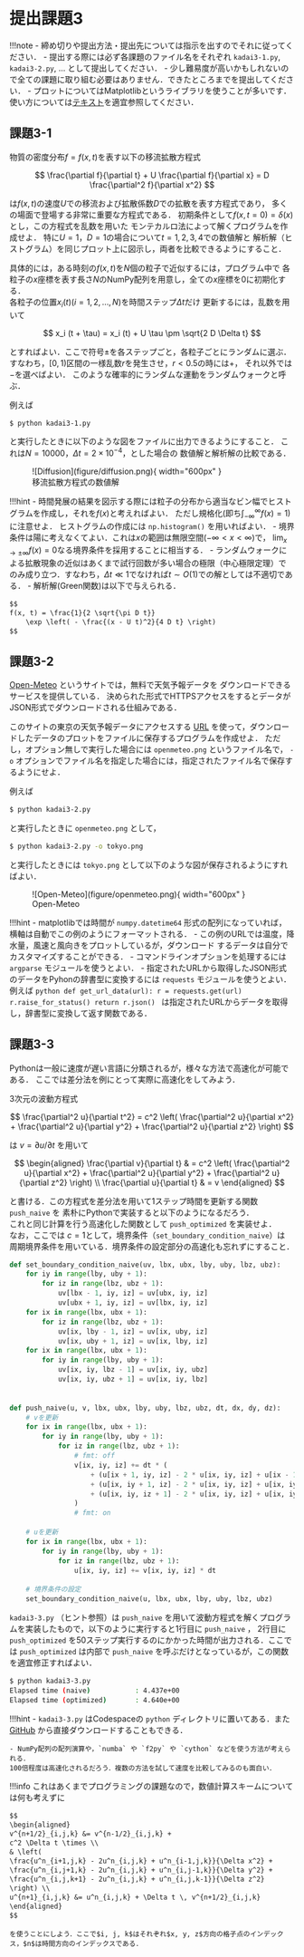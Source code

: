 # 提出課題3

!!!note
    - 締め切りや提出方法・提出先については指示を出すのでそれに従ってください．
    - 提出する際には必ず各課題のファイル名をそれぞれ `kadai3-1.py`, `kadai3-2.py`, ... として提出してください．
    - 少し難易度が高いかもしれないので全ての課題に取り組む必要はありません．できたところまでを提出してください．
    - プロットについてはMatplotlibというライブラリを使うことが多いです．
    使い方については[テキスト](https://utokyo-ipp.github.io/)を適宜参照してください．


## 課題3-1
物質の密度分布$f = f(x, t)$を表す以下の移流拡散方程式

$$
\frac{\partial f}{\partial t} +
U \frac{\partial f}{\partial x} =
D \frac{\partial^2 f}{\partial x^2}
$$

は$f(x, t)$の速度$U$での移流および拡散係数$D$での拡散を表す方程式であり，
多くの場面で登場する非常に重要な方程式である．
初期条件として$f(x, t=0) = \delta (x)$とし，この方程式を乱数を用いた
モンテカルロ法によって解くプログラムを作成せよ．
特に$U = 1$，$D = 1$の場合について$t = 1, 2, 3, 4$での数値解と
解析解（ヒストグラム）を同じプロット上に図示し，両者を比較できるようにすること．  

具体的には，ある時刻の$f(x, t)$を$N$個の粒子で近似するには，プログラム中で
各粒子の$x$座標を表す長さ$N$のNumPy配列を用意し，全ての$x$座標を0に初期化する．  
各粒子の位置$x_i (t) (i=1, 2, \ldots, N)$を時間ステップ$\Delta t$だけ
更新するには，乱数を用いて

$$
x_i (t + \tau) = x_i (t) + U \tau \pm \sqrt{2 D \Delta t}
$$

とすればよい．ここで符号$\pm$を各ステップごと，各粒子ごとにランダムに選ぶ．
すなわち，$[0, 1)$区間の一様乱数$r$を発生させ，$r < 0.5$の時には$+$，
それ以外では$-$を選べばよい．
このような確率的にランダムな運動をランダムウォークと呼ぶ．

例えば
```bash
$ python kadai3-1.py
```
と実行したときに以下のような図をファイルに出力できるようにすること．
これは$N = 10000$，$\Delta t = 2 \times 10^{-4}$，とした場合の
数値解と解析解の比較である．

<figure markdown="span">
![Diffusion](figure/diffusion.png){ width="600px" }
<figcaption>移流拡散方程式の数値解</figcaption>
</figure>

!!!hint
    - 時間発展の結果を図示する際には粒子の分布から適当なビン幅でヒストグラムを作成し，それを$f(x)$と考えればよい．
    ただし規格化(即ち$\int_{-\infty}^{\infty} f(x) = 1$)に注意せよ．
    ヒストグラムの作成には `np.histogram()` を用いればよい．
    - 境界条件は陽に考えなくてよい．これは$x$の範囲は無限空間($-\infty < x < \infty$)で，
    $\lim_{x \rightarrow \pm \infty} f(x) = 0$なる境界条件を採用することに相当する．
    - ランダムウォークによる拡散現象の近似はあくまで試行回数が多い場合の極限（中心極限定理）で
    のみ成り立つ．すなわち，$\Delta t \ll 1$でなければ$t \sim O(1)$での解としては不適切である．
    - 解析解(Green関数)は以下で与えられる．

    $$
    f(x, t) = \frac{1}{2 \sqrt{\pi D t}}
        \exp \left( - \frac{(x - U t)^2}{4 D t} \right)
    $$


## 課題3-2
[Open-Meteo](https://open-meteo.com/en) というサイトでは，無料で天気予報データを
ダウンロードできるサービスを提供している．
決められた形式でHTTPSアクセスをするとデータがJSON形式でダウンロードされる仕組みである．

このサイトの東京の天気予報データにアクセスする
[URL](https://api.open-meteo.com/v1/forecast?latitude=35.6785&longitude=139.6823&hourly=temperature_2m,precipitation,windspeed_10m,winddirection_10m&windspeed_unit=ms&timezone=Asia%2FTokyo&past_days=1)
を使って，ダウンロードしたデータのプロットをファイルに保存するプログラムを作成せよ．
ただし，オプション無しで実行した場合には ```openmeteo.png``` というファイル名で，
```-o``` オプションでファイル名を指定した場合には，指定されたファイル名で保存するようにせよ．

例えば
```bash
$ python kadai3-2.py
```
と実行したときに ```openmeteo.png``` として，
```bash
$ python kadai3-2.py -o tokyo.png
```
と実行したときには ```tokyo.png``` として以下のような図が保存されるようにすればよい．

<figure markdown="span">
![Open-Meteo](figure/openmeteo.png){ width="600px" }
<figcaption>Open-Meteo</figcaption>
</figure>

!!!hint
    - matplotlibでは時間が ```numpy.datetime64``` 形式の配列になっていれば，
    横軸は自動でこの例のようにフォーマットされる．
    - この例のURLでは温度，降水量，風速と風向きをプロットしているが，ダウンロード
    するデータは自分でカスタマイズすることができる．
    - コマンドラインオプションを処理するには ```argparse``` モジュールを使うとよい．
    - 指定されたURLから取得したJSON形式のデータをPyhonの辞書型に変換するには
    ```requests``` モジュールを使うとよい．例えば
    ```python
    def get_url_data(url):
        r = requests.get(url)
        r.raise_for_status()
        return r.json()
    ```
    は指定されたURLからデータを取得し，辞書型に変換して返す関数である．

## 課題3-3
Pythonは一般に速度が遅い言語に分類されるが，様々な方法で高速化が可能である．
ここでは差分法を例にとって実際に高速化をしてみよう．

3次元の波動方程式

$$
\frac{\partial^2 u}{\partial t^2} = c^2
\left(
\frac{\partial^2 u}{\partial x^2} +
\frac{\partial^2 u}{\partial y^2} +
\frac{\partial^2 u}{\partial z^2}
\right)
$$

は $v = \partial u / \partial t$ を用いて

$$
\begin{aligned}
\frac{\partial v}{\partial t} & = c^2
\left(
\frac{\partial^2 u}{\partial x^2} +
\frac{\partial^2 u}{\partial y^2} +
\frac{\partial^2 u}{\partial z^2}
\right)
\\
\frac{\partial u}{\partial t} & = v
\end{aligned}
$$

と書ける．この方程式を差分法を用いて1ステップ時間を更新する関数 `push_naive` を
素朴にPythonで実装すると以下のようになるだろう．  
これと同じ計算を行う高速化した関数として `push_optimized` を実装せよ．  
なお，ここでは $c = 1$として，境界条件（`set_boundary_condition_naive`）は
周期境界条件を用いている．境界条件の設定部分の高速化も忘れずにすること．

```python
def set_boundary_condition_naive(uv, lbx, ubx, lby, uby, lbz, ubz):
    for iy in range(lby, uby + 1):
        for iz in range(lbz, ubz + 1):
            uv[lbx - 1, iy, iz] = uv[ubx, iy, iz]
            uv[ubx + 1, iy, iz] = uv[lbx, iy, iz]
    for ix in range(lbx, ubx + 1):
        for iz in range(lbz, ubz + 1):
            uv[ix, lby - 1, iz] = uv[ix, uby, iz]
            uv[ix, uby + 1, iz] = uv[ix, lby, iz]
    for ix in range(lbx, ubx + 1):
        for iy in range(lby, uby + 1):
            uv[ix, iy, lbz - 1] = uv[ix, iy, ubz]
            uv[ix, iy, ubz + 1] = uv[ix, iy, lbz]


def push_naive(u, v, lbx, ubx, lby, uby, lbz, ubz, dt, dx, dy, dz):
    # vを更新
    for ix in range(lbx, ubx + 1):
        for iy in range(lby, uby + 1):
            for iz in range(lbz, ubz + 1):
                # fmt: off
                v[ix, iy, iz] += dt * (
                    + (u[ix + 1, iy, iz] - 2 * u[ix, iy, iz] + u[ix - 1, iy, iz]) / dx**2
                    + (u[ix, iy + 1, iz] - 2 * u[ix, iy, iz] + u[ix, iy - 1, iz]) / dy**2
                    + (u[ix, iy, iz + 1] - 2 * u[ix, iy, iz] + u[ix, iy, iz - 1]) / dz**2
                )
                # fmt: on

    # uを更新
    for ix in range(lbx, ubx + 1):
        for iy in range(lby, uby + 1):
            for iz in range(lbz, ubz + 1):
                u[ix, iy, iz] += v[ix, iy, iz] * dt

    # 境界条件の設定
    set_boundary_condition_naive(u, lbx, ubx, lby, uby, lbz, ubz)
```

`kadai3-3.py` （ヒント参照）は `push_naive` を用いて波動方程式を解くプログラムを実装したもので，以下のように実行すると1行目に `push_naive` ， 2行目に `push_optimized` を50ステップ実行するのにかかった時間が出力される．ここでは `push_optimized` は内部で `push_naive` を呼ぶだけとなっているが，この関数を適宜修正すればよい．

```bash
$ python kadai3-3.py
Elapsed time (naive)           : 4.437e+00 
Elapsed time (optimized)       : 4.640e+00 
```

!!!hint
    - `kadai3-3.py` はCodespaceの `python` ディレクトリに置いてある．また [GitHub](https://github.com/chibutsu-utokyo/debian/blob/main/python/kadai3-3.py) から直接ダウンロードすることもできる．

    - NumPy配列の配列演算や，`numba` や `f2py` や `cython` などを使う方法が考えられる．
    100倍程度は高速化されるだろう．複数の方法を試して速度を比較してみるのも面白い．


!!!info
    これはあくまでプログラミングの課題なので，数値計算スキームについては何も考えずに

    $$
    \begin{aligned}
    v^{n+1/2}_{i,j,k} &= v^{n-1/2}_{i,j,k} +
    c^2 \Delta t \times \\
    & \left(
    \frac{u^n_{i+1,j,k} - 2u^n_{i,j,k} + u^n_{i-1,j,k}}{\Delta x^2} +
    \frac{u^n_{i,j+1,k} - 2u^n_{i,j,k} + u^n_{i,j-1,k}}{\Delta y^2} +
    \frac{u^n_{i,j,k+1} - 2u^n_{i,j,k} + u^n_{i,j,k-1}}{\Delta z^2}
    \right) \\
    u^{n+1}_{i,j,k} &= u^n_{i,j,k} + \Delta t \, v^{n+1/2}_{i,j,k}
    \end{aligned}
    $$
    
    を使うことにしよう．ここで$i, j, k$はそれぞれ$x, y, z$方向の格子点のインデックス，$n$は時間方向のインデックスである．
